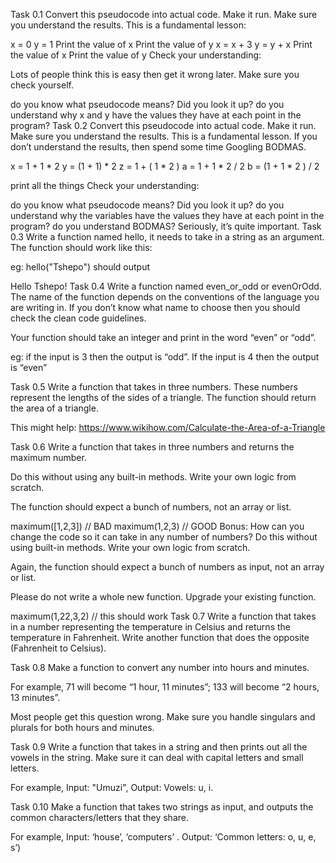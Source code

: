 Task 0.1
Convert this pseudocode into actual code. Make it run. Make sure you understand the results. This is a fundamental lesson:

x = 0
y = 1
Print the value of x
Print the value of y
x = x + 3
y = y + x
Print the value of x
Print the value of y
Check your understanding:

Lots of people think this is easy then get it wrong later. Make sure you check yourself.

do you know what pseudocode means? Did you look it up?
do you understand why x and y have the values they have at each point in the program?
Task 0.2
Convert this pseudocode into actual code. Make it run. Make sure you understand the results. This is a fundamental lesson. If you don’t understand the results, then spend some time Googling BODMAS.

x = 1 + 1 * 2
y = (1 + 1) * 2
z = 1 + ( 1 * 2 )
a = 1 + 1 * 2 / 2
b = (1 + 1 * 2 ) /  2

print all the things
Check your understanding:

do you know what pseudocode means? Did you look it up?
do you understand why the variables have the values they have at each point in the program?
do you understand BODMAS? Seriously, it’s quite important.
Task 0.3
Write a function named hello, it needs to take in a string as an argument. The function should work like this:

eg: hello("Tshepo") should output

Hello Tshepo!
Task 0.4
Write a function named even_or_odd or evenOrOdd. The name of the function depends on the conventions of the language you are writing in. If you don’t know what name to choose then you should check the clean code guidelines.

Your function should take an integer and print in the word “even” or “odd”.

eg: if the input is 3 then the output is “odd”. If the input is 4 then the output is “even”

Task 0.5
Write a function that takes in three numbers. These numbers represent the lengths of the sides of a triangle. The function should return the area of a triangle.

This might help: https://www.wikihow.com/Calculate-the-Area-of-a-Triangle

Task 0.6
Write a function that takes in three numbers and returns the maximum number.

Do this without using any built-in methods. Write your own logic from scratch.

The function should expect a bunch of numbers, not an array or list.

maximum([1,2,3])  // BAD
maximum(1,2,3)  // GOOD
Bonus: How can you change the code so it can take in any number of numbers? Do this without using built-in methods. Write your own logic from scratch.

Again, the function should expect a bunch of numbers as input, not an array or list.

Please do not write a whole new function. Upgrade your existing function.

maximum(1,22,3,2)  // this should work
Task 0.7
Write a function that takes in a number representing the temperature in Celsius and returns the temperature in Fahrenheit. Write another function that does the opposite (Fahrenheit to Celsius).

Task 0.8
Make a function to convert any number into hours and minutes.

For example, 71 will become “1 hour, 11 minutes”; 133 will become “2 hours, 13 minutes”.

Most people get this question wrong. Make sure you handle singulars and plurals for both hours and minutes.

Task 0.9
Write a function that takes in a string and then prints out all the vowels in the string. Make sure it can deal with capital letters and small letters.

For example, Input: "Umuzi", Output: Vowels: u, i.

Task 0.10
Make a function that takes two strings as input, and outputs the common characters/letters that they share.

For example, Input: ‘house’, ‘computers’ . Output: ‘Common letters: o, u, e, s’)
